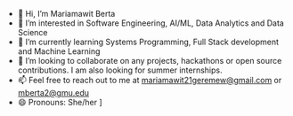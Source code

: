 - 👋 Hi, I’m Mariamawit Berta
- 👀 I’m interested in Software Engineering, AI/ML, Data Analytics and Data Science
- 🌱 I’m currently learning Systems Programming, Full Stack development and Machine Learning
- 💞️ I’m looking to collaborate on any projects, hackathons or open source contributions. I am also looking for summer internships.
- 📫 Feel free to reach out to me at mariamawit21geremew@gmail.com or mberta2@gmu.edu
- 😄 Pronouns: She/her
]

<!---
Maria-Berta/Maria-Berta is a ✨ special ✨ repository because its `README.md` (this file) appears on your GitHub profile.
You can click the Preview link to take a look at your changes.
--->
